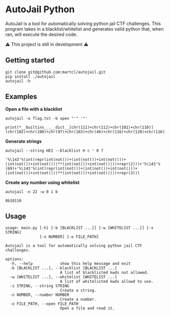 # AutoJail Python

AutoJail is a tool for automatically solving python jail CTF challenges. This program takes in a blacklist/whitelist and generates valid python that, when ran, will execute the desired code.

⚠️ This project is still in development ⚠️

## Getting started

```
git clone git@github.com:martcl/autojail.git
pip install ./autojail
autojail -h
```

## Examples

**Open a file with a blacklist**
```
autojail -o flag.txt -b open "'" '"'

print(*__builtins__.__dict__[chr(111)+chr(112)+chr(101)+chr(110)](chr(102)+chr(108)+chr(97)+chr(103)+chr(46)+chr(116)+chr(120)+chr(116)))
```

**Generate strings**
```
autojail --string HEI --blacklist H c ᶜ 0 7

'%\143'%(int(repr(int(not())+(int(not())+int(not()))+(int(not())+int(not()))**(int(not())+int(not())))+repr(2)))+'%\143'%(69)+'%\143'%(int(repr(int(not())+(int(not())+int(not()))+(int(not())+int(not()))**(int(not())+int(not())))+repr(3)))
```

**Create any number using whitelist**
```
autojail -n 22 -w 0 1 b

0b10110
```


## Usage
```
usage: main.py [-h] [-b [BLACKLIST ...]] [-w [WHITELIST ...]] [-s STRING]
               [-n NUMBER] [-o FILE_PATH]

Autojail is a tool for automatically solving python jail CTF challenges.

options:
  -h, --help            show this help message and exit
  -b [BLACKLIST ...], --blacklist [BLACKLIST ...]
                        A list of blacklisted kwds not allowed.
  -w [WHITELIST ...], --whitelist [WHITELIST ...]
                        A list of whitelisted kwds allowd to use.
  -s STRING, --string STRING
                        Create a string.
  -n NUMBER, --number NUMBER
                        Create a number.
  -o FILE_PATH, --open FILE_PATH
                        Open a file and read it.

```
